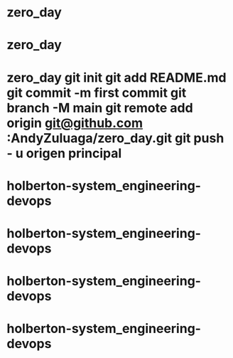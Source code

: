 # zero_day
# zero_day
# zero_day git init git add README.md git commit -m first commit git branch -M main git remote add origin git@github.com :AndyZuluaga/zero_day.git git push - u origen principal
# holberton-system_engineering-devops
# holberton-system_engineering-devops
# holberton-system_engineering-devops
# holberton-system_engineering-devops
